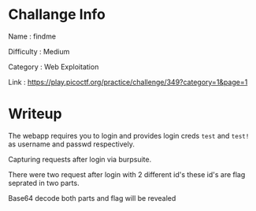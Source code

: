 # Challange Info

Name : findme

Difficulty : Medium

Category : Web Exploitation

Link : https://play.picoctf.org/practice/challenge/349?category=1&page=1

# Writeup

The webapp requires you to login and provides login creds `test` and `test!` as username and passwd respectively.

Capturing requests after login via burpsuite.

There were two request after login with 2 different id's these id's are flag seprated in two parts.

Base64 decode both parts and flag will be revealed

